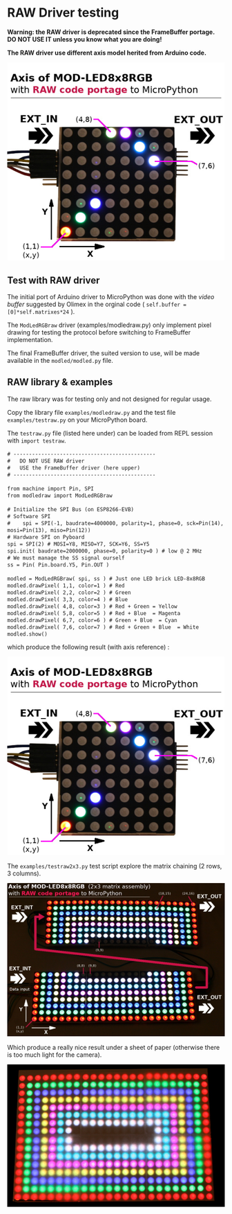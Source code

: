 # RAW Driver testing

__Warning: the RAW driver is deprecated since the FrameBuffer portage. DO NOT USE IT unless you know what you are doing!__

__The RAW driver use different axis model herited from Arduino code.__

![MOD-LED8x8RGB - FrameBuffer Axis](_static/modled8x8-axis.jpg)

## Test with RAW driver
The initial port of Arduino driver to MicroPython was done with the _video buffer_ suggested by Olimex in the orginal code ( `self.buffer = [0]*self.matrixes*24` ).

The `ModLedRGBraw` driver (examples/modledraw.py) only implement pixel drawing for testing the protocol before switching to FrameBuffer implementation.

The final FrameBuffer driver, the suited version to use, will be made available in the `modled/modled.py` file.

## RAW library & examples
The raw library was for testing only and not designed for regular usage.

Copy the library file `examples/modledraw.py` and the test file `examples/testraw.py` on your MicroPython board.

The `testraw.py` file (listed here under) can be loaded from REPL session with `import testraw`.

```
# ----------------------------------------------
#   DO NOT USE RAW driver
#   USE the FrameBuffer driver (here upper)
# ----------------------------------------------

from machine import Pin, SPI
from modledraw import ModLedRGBraw

# Initialize the SPI Bus (on ESP8266-EVB)
# Software SPI
#    spi = SPI(-1, baudrate=4000000, polarity=1, phase=0, sck=Pin(14), mosi=Pin(13), miso=Pin(12))
# Hardware SPI on Pyboard
spi = SPI(2) # MOSI=Y8, MISO=Y7, SCK=Y6, SS=Y5
spi.init( baudrate=2000000, phase=0, polarity=0 ) # low @ 2 MHz
# We must manage the SS signal ourself
ss = Pin( Pin.board.Y5, Pin.OUT )

modled = ModLedRGBraw( spi, ss ) # Just one LED brick LED-8x8RGB
modled.drawPixel( 1,1, color=1 ) # Red
modled.drawPixel( 2,2, color=2 ) # Green
modled.drawPixel( 3,3, color=4 ) # Blue
modled.drawPixel( 4,8, color=3 ) # Red + Green = Yellow
modled.drawPixel( 5,8, color=5 ) # Red + Blue  = Magenta
modled.drawPixel( 6,7, color=6 ) # Green + Blue  = Cyan
modled.drawPixel( 7,6, color=7 ) # Red + Green + Blue  = White
modled.show()
```

which produce the following result (with axis reference) :

![MOD-LED8x8RGB to RAW MicroPython driver testing](_static/modled8x8-axis.jpg)

The `examples/testraw2x3.py` test script explore the matrix chaining (2 rows, 3 columns).

![MOD-LED8x8RGB chaning for RAW MicroPython driver testing](_static/modled8x8-chaining.jpg)

Which produce a really nice result under a sheet of paper (otherwise there is too much light for the camera).

![MOD-LED8x8RGB chaning for RAW MicroPython driver testing](_static/modled8x8-testraw2x3.jpg)
